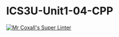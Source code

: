 # ICS3U-Unit1-04-CPP

[![Mr Coxall's Super Linter](https://github.com/Tyler-Bell/ICS3U-Unit1-04-CPP/workflows/Mr%20Coxall's%20Super%20Linter/badge.svg)](https://github.com/Tyler-Bell/ICS3U-Unit1-04-CPP/actions/)

